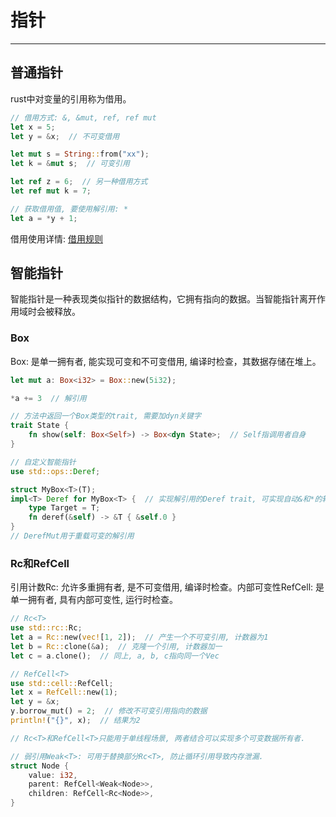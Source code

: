 # 指针
---

## 普通指针

rust中对变量的引用称为借用。

```rust
// 借用方式: &, &mut, ref, ref mut
let x = 5;
let y = &x;  // 不可变借用

let mut s = String::from("xx");
let k = &mut s;  // 可变引用

let ref z = 6;  // 另一种借用方式
let ref mut k = 7;

// 获取借用值, 要使用解引用: *
let a = *y + 1;
```

借用使用详情: [借用规则](./2.8-zuo-yong-yu.md)

## 智能指针

智能指针是一种表现类似指针的数据结构，它拥有指向的数据。当智能指针离开作用域时会被释放。

### Box<T>

Box<T>: 是单一拥有者, 能实现可变和不可变借用, 编译时检查，其数据存储在堆上。

```rust
let mut a: Box<i32> = Box::new(5i32);

*a += 3  // 解引用

// 方法中返回一个Box类型的trait, 需要加dyn关键字
trait State {
    fn show(self: Box<Self>) -> Box<dyn State>;  // Self指调用者自身
}

// 自定义智能指针
use std::ops::Deref;

struct MyBox<T>(T);
impl<T> Deref for MyBox<T> {  // 实现解引用的Deref trait, 可实现自动&和*的转换
    type Target = T;
    fn deref(&self) -> &T { &self.0 }
}
// DerefMut用于重载可变的解引用
```

### Rc<T>和RefCell<T>

引用计数Rc<T>: 允许多重拥有者, 是不可变借用, 编译时检查。内部可变性RefCell<T>: 是单一拥有者, 具有内部可变性, 运行时检查。

```rust
// Rc<T>
use std::rc::Rc;
let a = Rc::new(vec![1, 2]);  // 产生一个不可变引用, 计数器为1
let b = Rc::clone(&a);  // 克隆一个引用, 计数器加一
let c = a.clone();  // 同上, a, b, c指向同一个Vec

// RefCell<T>
use std::cell::RefCell;
let x = RefCell::new(1);
let y = &x;
y.borrow_mut() = 2;  // 修改不可变引用指向的数据
println!("{}", x);  // 结果为2

// Rc<T>和RefCell<T>只能用于单线程场景, 两者结合可以实现多个可变数据所有者.

// 弱引用Weak<T>: 可用于替换部分Rc<T>, 防止循环引用导致内存泄漏.
struct Node {
    value: i32,
    parent: RefCell<Weak<Node>>,
    children: RefCell<Rc<Node>>,
}
```